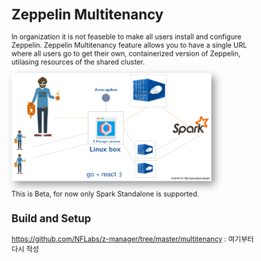 # Zeppelin Multitenancy

In organization it is not feaseble to make all users install and configure Zeppelin.
Zeppelin Multitenancy feature allows you to have a single URL where all users go to get their own, containerized version of Zeppelin, utilasing resources of the shared cluster.  

<img src="../img/zeppelin_multitenancy.png" width="80%" height="80%" style="box-shadow: 7px 7px 15px #999999;"/>

This is Beta, for now only Spark Standalone is supported. 

## Build and Setup
https://github.com/NFLabs/z-manager/tree/master/multitenancy : 여기부터 다시 작성 